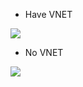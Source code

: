 - Have VNET

<a href="https://portal.azure.com/#create/Microsoft.Template/uri/https%3A%2F%2Fraw.githubusercontent.com%2Fkhoi-thinh%2Fhpc-edit%2Fmaster%2FNikko-HPC-Template.json"> <img src="http://azuredeploy.net/deploybutton.png"/></a>

- No VNET

<a href="https://portal.azure.com/#create/Microsoft.Template/uri/https%3A%2F%2Fraw.githubusercontent.com%2Fkhoi-thinh%2Fhpc-edit%2Fmaster%2FNo-VNET-ARM.json"> <img src="http://azuredeploy.net/deploybutton.png"/></a>
   

